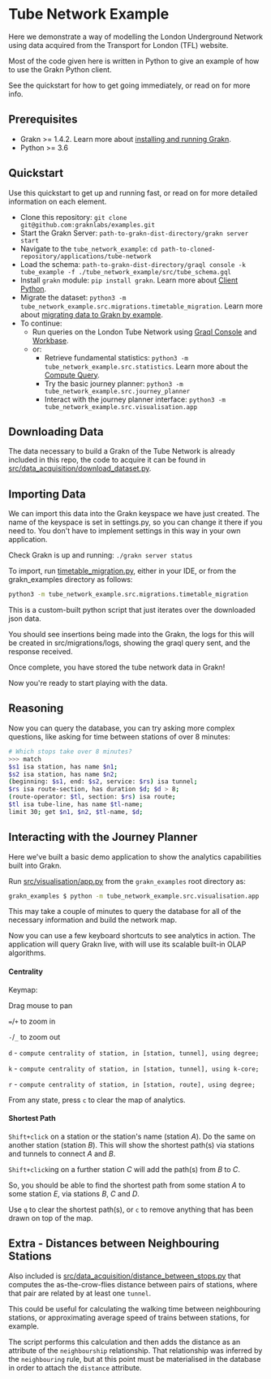 # Tube Network Example

Here we demonstrate a way of modelling the London Underground Network using data acquired from the Transport for London (TFL) website.

Most of the code given here is written in Python to give an example of how to use the Grakn Python client.

See the quickstart for how to get going immediately, or read on for more info.

## Prerequisites
- Grakn >= 1.4.2. Learn more about [installing and running Grakn](http://dev.grakn.ai/docs/running-grakn/install-and-run).
- Python >= 3.6

## Quickstart
Use this quickstart to get up and running fast, or read on for more detailed information on each element.

- Clone this repository: `git clone git@github.com:graknlabs/examples.git`
- Start the Grakn Server: `path-to-grakn-dist-directory/grakn server start`
- Navigate to the `tube_network_example`: `cd path-to-cloned-repository/applications/tube-network`
- Load the schema: `path-to-grakn-dist-directory/graql console -k tube_example -f ./tube_network_example/src/tube_schema.gql`
- Install `grakn` module: `pip install grakn`. Learn more about [Client Python](http://dev.grakn.ai/docs/client-api/python).
- Migrate the dataset: `python3 -m tube_network_example.src.migrations.timetable_migration`. Learn more about [migrating data to Grakn by example](http://dev.grakn.ai/docs/examples/phone-calls-migration-python).
- To continue:
    - Run queries on the London Tube Network using [Graql Console](http://dev.grakn.ai/docs/running-grakn/console) and [Workbase](http://dev.grakn.ai/docs/workbase/overview).
    - or:
        - Retrieve fundamental statistics: `python3 -m tube_network_example.src.statistics`. Learn more about the [Compute Query](http://dev.grakn.ai/docs/query/compute-query).
        - Try the basic journey planner: `python3 -m tube_network_example.src.journey_planner`
        - Interact with the journey planner interface: `python3 -m tube_network_example.src.visualisation.app`

## Downloading Data
The data necessary to build a Grakn of the Tube Network is already included in this repo, the code to acquire it can be found in [src/data_acquisition/download_dataset.py](src/data_acquisition/download_dataset.py).

## Importing Data
We can import this data into the Grakn keyspace we have just created. The name of the keyspace is set in settings.py, so you can change it there if you need to. You don't have to implement settings in this way in your own application.

Check Grakn is up and running: `./grakn server status`

To import, run [timetable_migration.py](src/migrations/timetable_migration.py), either in your IDE, or from the grakn_examples directory as follows:
```bash
python3 -m tube_network_example.src.migrations.timetable_migration
```

This is a custom-built python script that just iterates over the downloaded json data.

You should see insertions being made into the Grakn, the logs for this will be created in src/migrations/logs, showing the graql query sent, and the response received.

Once complete, you have stored the tube network data in Grakn!

Now you're ready to start playing with the data.


## Reasoning
Now you can query the database, you can try asking more complex questions, like asking for time between stations of over 8 minutes:
```bash
# Which stops take over 8 minutes?
>>> match
$s1 isa station, has name $n1;
$s2 isa station, has name $n2;
(beginning: $s1, end: $s2, service: $rs) isa tunnel;
$rs isa route-section, has duration $d; $d > 8;
(route-operator: $tl, section: $rs) isa route;
$tl isa tube-line, has name $tl-name;
limit 30; get $n1, $n2, $tl-name, $d;
```

## Interacting with the Journey Planner
Here we've built a basic demo application to show the analytics capabilities built into Grakn.

Run [src/visualisation/app.py](src/visualisation/app.py) from the `grakn_examples` root directory as:
```bash
grakn_examples $ python -m tube_network_example.src.visualisation.app
```
This may take a couple of minutes to query the database for all of the necessary information and build the network map.

Now you can use a few keyboard shortcuts to see analytics in action. The application will query Grakn live, with will use its scalable built-in OLAP algorithms.

#### Centrality
Keymap:

Drag mouse to pan

`=`/`+` to zoom in

`-`/`_` to zoom out

`d` - `compute centrality of station, in [station, tunnel], using degree;`

`k` - `compute centrality of station, in [station, tunnel], using k-core;`

`r` - `compute centrality of station, in [station, route], using degree;`

From any state, press `c` to clear the map of analytics.

#### Shortest Path
`Shift+click` on a station or the station's name (station _A_). Do the same on another station (station _B_). This will show the shortest path(s) via stations and tunnels to connect _A_ and _B_.

`Shift+click`ing on a further station _C_ will add the path(s) from _B_ to _C_.

So, you should be able to find the shortest path from some station _A_ to some station _E_, via stations _B_, _C_ and _D_.

Use `q` to clear the shortest path(s), or `c` to remove anything that has been drawn on top of the map.

## Extra - Distances between Neighbouring Stations
Also included is [src/data_acquisition/distance_between_stops.py](src/data_acquisition/distance_between_stops.py) that computes the as-the-crow-flies distance between pairs of stations, where that pair are related by at least one `tunnel`.

This could be useful for calculating the walking time between neighbouring stations, or approximating average speed of trains between stations, for example.

The script performs this calculation and then adds the distance as an attribute of the `neighbourship` relationship. That relationship was inferred by the `neighbouring` rule, but at this point must be materialised in the database in order to attach the `distance` attribute.